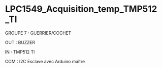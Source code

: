 # LPC1549_Acquisition_temp_TMP512_TI

GROUPE 7 : GUERRIER/COCHET

OUT : BUZZER

IN : TMP512 TI

COM : I2C Esclave avec Arduino maître
